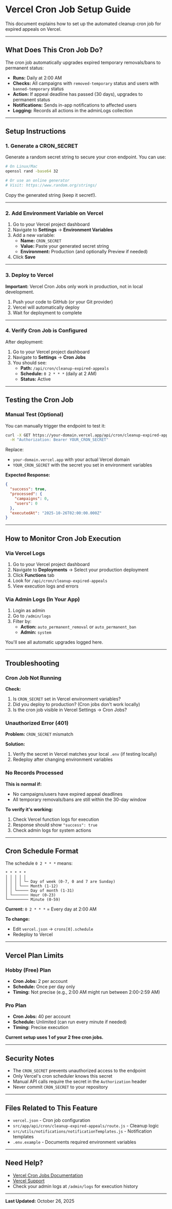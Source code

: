 # Vercel Cron Job Setup Guide

This document explains how to set up the automated cleanup cron job for expired appeals on Vercel.

---

## What Does This Cron Job Do?

The cron job automatically upgrades expired temporary removals/bans to permanent status:

- **Runs:** Daily at 2:00 AM
- **Checks:** All campaigns with `removed-temporary` status and users with `banned-temporary` status
- **Action:** If appeal deadline has passed (30 days), upgrades to permanent status
- **Notifications:** Sends in-app notifications to affected users
- **Logging:** Records all actions in the adminLogs collection

---

## Setup Instructions

### 1. Generate a CRON_SECRET

Generate a random secret string to secure your cron endpoint. You can use:

```bash
# On Linux/Mac
openssl rand -base64 32

# Or use an online generator
# Visit: https://www.random.org/strings/
```

Copy the generated string (keep it secret!).

---

### 2. Add Environment Variable on Vercel

1. Go to your Vercel project dashboard
2. Navigate to **Settings** → **Environment Variables**
3. Add a new variable:
   - **Name:** `CRON_SECRET`
   - **Value:** Paste your generated secret string
   - **Environment:** Production (and optionally Preview if needed)
4. Click **Save**

---

### 3. Deploy to Vercel

**Important:** Vercel Cron Jobs only work in production, not in local development.

1. Push your code to GitHub (or your Git provider)
2. Vercel will automatically deploy
3. Wait for deployment to complete

---

### 4. Verify Cron Job is Configured

After deployment:

1. Go to your Vercel project dashboard
2. Navigate to **Settings** → **Cron Jobs**
3. You should see:
   - **Path:** `/api/cron/cleanup-expired-appeals`
   - **Schedule:** `0 2 * * *` (daily at 2 AM)
   - **Status:** Active

---

## Testing the Cron Job

### Manual Test (Optional)

You can manually trigger the endpoint to test it:

```bash
curl -X GET https://your-domain.vercel.app/api/cron/cleanup-expired-appeals \
  -H "Authorization: Bearer YOUR_CRON_SECRET"
```

Replace:
- `your-domain.vercel.app` with your actual Vercel domain
- `YOUR_CRON_SECRET` with the secret you set in environment variables

**Expected Response:**
```json
{
  "success": true,
  "processed": {
    "campaigns": 0,
    "users": 0
  },
  "executedAt": "2025-10-26T02:00:00.000Z"
}
```

---

## How to Monitor Cron Job Execution

### Via Vercel Logs

1. Go to your Vercel project dashboard
2. Navigate to **Deployments** → Select your production deployment
3. Click **Functions** tab
4. Look for `/api/cron/cleanup-expired-appeals`
5. View execution logs and errors

### Via Admin Logs (In Your App)

1. Login as admin
2. Go to `/admin/logs`
3. Filter by:
   - **Action:** `auto_permanent_removal` or `auto_permanent_ban`
   - **Admin:** `system`

You'll see all automatic upgrades logged here.

---

## Troubleshooting

### Cron Job Not Running

**Check:**
1. Is `CRON_SECRET` set in Vercel environment variables?
2. Did you deploy to production? (Cron jobs don't work locally)
3. Is the cron job visible in Vercel Settings → Cron Jobs?

### Unauthorized Error (401)

**Problem:** `CRON_SECRET` mismatch

**Solution:**
1. Verify the secret in Vercel matches your local `.env` (if testing locally)
2. Redeploy after changing environment variables

### No Records Processed

**This is normal if:**
- No campaigns/users have expired appeal deadlines
- All temporary removals/bans are still within the 30-day window

**To verify it's working:**
1. Check Vercel function logs for execution
2. Response should show `"success": true`
3. Check admin logs for system actions

---

## Cron Schedule Format

The schedule `0 2 * * *` means:

```
* * * * *
│ │ │ │ │
│ │ │ │ └─ Day of week (0-7, 0 and 7 are Sunday)
│ │ │ └─── Month (1-12)
│ │ └───── Day of month (1-31)
│ └─────── Hour (0-23)
└───────── Minute (0-59)
```

**Current:** `0 2 * * *` = Every day at 2:00 AM

**To change:**
- Edit `vercel.json` → `crons[0].schedule`
- Redeploy to Vercel

---

## Vercel Plan Limits

### Hobby (Free) Plan
- **Cron Jobs:** 2 per account
- **Schedule:** Once per day only
- **Timing:** Not precise (e.g., 2:00 AM might run between 2:00-2:59 AM)

### Pro Plan
- **Cron Jobs:** 40 per account
- **Schedule:** Unlimited (can run every minute if needed)
- **Timing:** Precise execution

**Current setup uses 1 of your 2 free cron jobs.**

---

## Security Notes

- The `CRON_SECRET` prevents unauthorized access to the endpoint
- Only Vercel's cron scheduler knows this secret
- Manual API calls require the secret in the `Authorization` header
- Never commit `CRON_SECRET` to your repository

---

## Files Related to This Feature

- `vercel.json` - Cron job configuration
- `src/app/api/cron/cleanup-expired-appeals/route.js` - Cleanup logic
- `src/utils/notifications/notificationTemplates.js` - Notification templates
- `.env.example` - Documents required environment variables

---

## Need Help?

- [Vercel Cron Jobs Documentation](https://vercel.com/docs/cron-jobs)
- [Vercel Support](https://vercel.com/support)
- Check your admin logs at `/admin/logs` for execution history

---

**Last Updated:** October 26, 2025
